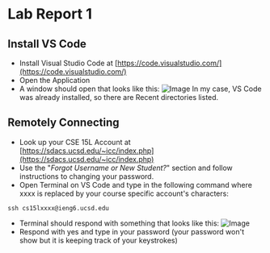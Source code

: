 # Lab Report 1

## Install VS Code
- Install Visual Studio Code at [https://code.visualstudio.com/](https://code.visualstudio.com/)
- Open the Application
- A window should open that looks like this: 
![Image](https://cdn.discordapp.com/attachments/1062889449396129903/1062889741416153209/Screenshot_2023-01-11_at_4.24.18_PM.png)
In my case, VS Code was already installed, so there are Recent directories listed.

## Remotely Connecting
- Look up your CSE 15L Account at [https://sdacs.ucsd.edu/~icc/index.php](https://sdacs.ucsd.edu/~icc/index.php)
- Use the "_Forgot Username or New Student?_" section and follow instructions to changing your password.
- Open Terminal on VS Code and type in the following command where xxxx is replaced by your course specific account's characters: 
```
ssh cs15lxxxx@ieng6.ucsd.edu
```
- Terminal should respond with something that looks like this:
![Image](https://cdn.discordapp.com/attachments/1062889449396129903/1062892496868360292/Screenshot_2023-01-11_at_4.35.15_PM.png)
- Respond with yes and type in your password (your password won't show but it is keeping track of your keystrokes)
